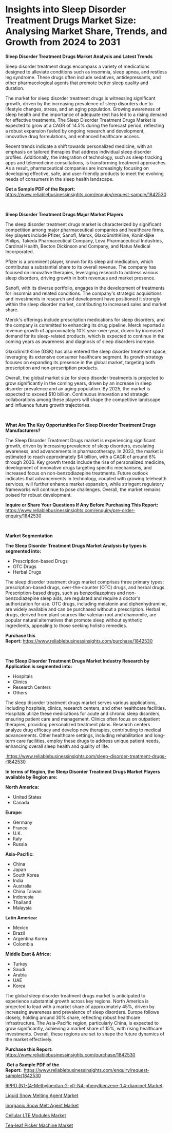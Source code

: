 <p><h1>Insights into Sleep Disorder Treatment Drugs Market Size: Analysing Market Share, Trends, and Growth from 2024 to 2031</h1></p><p><strong>Sleep Disorder Treatment Drugs Market Analysis and Latest Trends</strong></p>
<p><p>Sleep disorder treatment drugs encompass a variety of medications designed to alleviate conditions such as insomnia, sleep apnea, and restless leg syndrome. These drugs often include sedatives, antidepressants, and other pharmacological agents that promote better sleep quality and duration.</p><p>The market for sleep disorder treatment drugs is witnessing significant growth, driven by the increasing prevalence of sleep disorders due to lifestyle changes, stress, and an aging population. Growing awareness of sleep health and the importance of adequate rest has led to a rising demand for effective treatments. The Sleep Disorder Treatment Drugs Market is expected to grow at a CAGR of 14.5% during the forecast period, reflecting a robust expansion fueled by ongoing research and development, innovative drug formulations, and enhanced healthcare access.</p><p>Recent trends indicate a shift towards personalized medicine, with an emphasis on tailored therapies that address individual sleep disorder profiles. Additionally, the integration of technology, such as sleep tracking apps and telemedicine consultations, is transforming treatment approaches. As a result, pharmaceutical companies are increasingly focusing on developing effective, safe, and user-friendly products to meet the evolving needs of consumers in the sleep health landscape.</p></p>
<p><strong>Get a Sample PDF of the Report:&nbsp;</strong> <a href="https://www.reliablebusinessinsights.com/enquiry/request-sample/1842530?utm_campaign=1781&utm_medium=2&utm_source=Github&utm_content=ia&utm_term=19102024&utm_id=sleep-disorder-treatment-drugs">https://www.reliablebusinessinsights.com/enquiry/request-sample/1842530</a></p>
<p>&nbsp;</p>
<p><strong>Sleep Disorder Treatment Drugs Major Market Players</strong></p>
<p><p>The sleep disorder treatment drugs market is characterized by significant competition among major pharmaceutical companies and healthcare firms. Key players include Pfizer, Sanofi, Merck, GlaxoSmithKline, Koninklijke Philips, Takeda Pharmaceutical Company, Leva Pharmaceutical Industries, Cardinal Health, Becton Dickinson and Company, and Natus Medical Incorporated.</p><p>Pfizer is a prominent player, known for its sleep aid medication, which contributes a substantial share to its overall revenue. The company has focused on innovative therapies, leveraging research to address various sleep disorders, driving growth in both revenues and market presence.</p><p>Sanofi, with its diverse portfolio, engages in the development of treatments for insomnia and related conditions. The company's strategic acquisitions and investments in research and development have positioned it strongly within the sleep disorder market, contributing to increased sales and market share.</p><p>Merck's offerings include prescription medications for sleep disorders, and the company is committed to enhancing its drug pipeline. Merck reported a revenue growth of approximately 10% year-over-year, driven by increased demand for its sleep-related products, which is expected to continue in the coming years as awareness and diagnosis of sleep disorders increase.</p><p>GlaxoSmithKline (GSK) has also entered the sleep disorder treatment space, leveraging its extensive consumer healthcare segment. Its growth strategy focuses on expanding its presence in the global market, targeting both prescription and non-prescription products.</p><p>Overall, the global market size for sleep disorder treatments is projected to grow significantly in the coming years, driven by an increase in sleep disorder prevalence and an aging population. By 2025, the market is expected to exceed $10 billion. Continuous innovation and strategic collaborations among these players will shape the competitive landscape and influence future growth trajectories.</p></p>
<p>&nbsp;</p>
<p><strong>What Are The Key Opportunities For Sleep Disorder Treatment Drugs Manufacturers?</strong></p>
<p><p>The Sleep Disorder Treatment Drugs market is experiencing significant growth, driven by increasing prevalence of sleep disorders, escalating awareness, and advancements in pharmacotherapy. In 2023, the market is estimated to reach approximately $4 billion, with a CAGR of around 6% through 2030. Key growth trends include the rise of personalized medicine, development of innovative drugs targeting specific mechanisms, and increased focus on non-benzodiazepine treatments. Future outlook indicates that advancements in technology, coupled with growing telehealth services, will further enhance market expansion, while stringent regulatory frameworks will continue to pose challenges. Overall, the market remains poised for robust development.</p></p>
<p><strong>Inquire or Share Your Questions If Any Before Purchasing This Report:</strong> <a href="https://www.reliablebusinessinsights.com/enquiry/pre-order-enquiry/1842530?utm_campaign=1781&utm_medium=2&utm_source=Github&utm_content=ia&utm_term=19102024&utm_id=sleep-disorder-treatment-drugs">https://www.reliablebusinessinsights.com/enquiry/pre-order-enquiry/1842530</a></p>
<p>&nbsp;</p>
<p><strong>Market Segmentation</strong></p>
<p><strong>The Sleep Disorder Treatment Drugs Market Analysis by types is segmented into:</strong></p>
<p><ul><li>Prescription-based Drugs</li><li>OTC Drugs</li><li>Herbal Drugs</li></ul></p>
<p><p>The sleep disorder treatment drugs market comprises three primary types: prescription-based drugs, over-the-counter (OTC) drugs, and herbal drugs. Prescription-based drugs, such as benzodiazepines and non-benzodiazepine sleep aids, are regulated and require a doctor's authorization for use. OTC drugs, including melatonin and diphenhydramine, are widely available and can be purchased without a prescription. Herbal drugs, derived from plant sources like valerian root and chamomile, are popular natural alternatives that promote sleep without synthetic ingredients, appealing to those seeking holistic remedies.</p></p>
<p><strong>Purchase this Report:&nbsp;</strong><a href="https://www.reliablebusinessinsights.com/purchase/1842530?utm_campaign=1781&utm_medium=2&utm_source=Github&utm_content=ia&utm_term=19102024&utm_id=sleep-disorder-treatment-drugs">https://www.reliablebusinessinsights.com/purchase/1842530</a></p>
<p>&nbsp;</p>
<p><strong>The Sleep Disorder Treatment Drugs Market Industry Research by Application is segmented into:</strong></p>
<p><ul><li>Hospitals</li><li>Clinics</li><li>Research Centers</li><li>Others</li></ul></p>
<p><p>The sleep disorder treatment drugs market serves various applications, including hospitals, clinics, research centers, and other healthcare facilities. Hospitals utilize these medications for acute and chronic sleep disorders, ensuring patient care and management. Clinics often focus on outpatient therapies, providing personalized treatment plans. Research centers analyze drug efficacy and develop new therapies, contributing to medical advancements. Other healthcare settings, including rehabilitation and long-term care facilities, employ these drugs to address unique patient needs, enhancing overall sleep health and quality of life.</p></p>
<p><a href="https://www.reliablebusinessinsights.com/sleep-disorder-treatment-drugs-r1842530?utm_campaign=1781&utm_medium=2&utm_source=Github&utm_content=ia&utm_term=19102024&utm_id=sleep-disorder-treatment-drugs">&nbsp;https://www.reliablebusinessinsights.com/sleep-disorder-treatment-drugs-r1842530</a></p>
<p><strong>In terms of Region, the Sleep Disorder Treatment Drugs Market Players available by Region are:</strong></p>
<p>
    <p> <strong> North America: </strong>
        <ul>
            <li>United States</li>
            <li>Canada</li>
        </ul>
        </p> 
    <p> <strong> Europe: </strong>
        <ul>
            <li>Germany</li>
            <li>France</li>
            <li>U.K.</li>
            <li>Italy</li>
            <li>Russia</li>
        </ul>
        </p> 
    <p> <strong> Asia-Pacific: </strong>
        <ul>
            <li>China</li>
            <li>Japan</li>
            <li>South Korea</li>
            <li>India</li>
            <li>Australia</li>
            <li>China Taiwan</li>
            <li>Indonesia</li>
            <li>Thailand</li>
            <li>Malaysia</li>
        </ul>
        </p> 
    <p> <strong> Latin America: </strong>
        <ul>
            <li>Mexico</li>
            <li>Brazil</li>
            <li>Argentina Korea</li>
            <li>Colombia</li>
        </ul>
        </p> 
    <p> <strong> Middle East & Africa: </strong>
        <ul>
            <li>Turkey</li>
            <li>Saudi</li>
            <li>Arabia</li>
            <li>UAE</li>
            <li>Korea</li>
        </ul>
    </p>
    </p>
<p><p>The global sleep disorder treatment drugs market is anticipated to experience substantial growth across key regions. North America is projected to lead with a market share of approximately 45%, driven by increasing awareness and prevalence of sleep disorders. Europe follows closely, holding around 30% share, reflecting robust healthcare infrastructure. The Asia-Pacific region, particularly China, is expected to grow significantly, achieving a market share of 15%, with rising healthcare investments. Overall, these regions are set to shape the future dynamics of the market effectively.</p></p>
<p><strong>Purchase this Report: </strong><a href="https://www.reliablebusinessinsights.com/purchase/1842530?utm_campaign=1781&utm_medium=2&utm_source=Github&utm_content=ia&utm_term=19102024&utm_id=sleep-disorder-treatment-drugs">https://www.reliablebusinessinsights.com/purchase/1842530</a></p>
<p>&nbsp;<strong>Get a Sample PDF of the Report:&nbsp;&nbsp;</strong><a href="https://www.reliablebusinessinsights.com/enquiry/request-sample/1842530?utm_campaign=1781&utm_medium=2&utm_source=Github&utm_content=ia&utm_term=19102024&utm_id=sleep-disorder-treatment-drugs">https://www.reliablebusinessinsights.com/enquiry/request-sample/1842530</a></p>
<p><strong></strong></p>
<p><p><a href="https://www.linkedin.com/pulse/6ppd-n1-4-methylpentan-2-yl-n4-phenylbenzene-14-diamine-market-1ovmf?utm_campaign=1781&utm_medium=2&utm_source=Github&utm_content=ia&utm_term=19102024&utm_id=sleep-disorder-treatment-drugs">6PPD (N1-(4-Methylpentan-2-yl)-N4-phenylbenzene-1,4-diamine) Market</a></p><p><a href="https://www.linkedin.com/pulse/liquid-snow-melting-agent-market-size-type-sodium-formatecalcium-sx4xf?utm_campaign=1781&utm_medium=2&utm_source=Github&utm_content=ia&utm_term=19102024&utm_id=sleep-disorder-treatment-drugs">Liquid Snow Melting Agent Market</a></p><p><a href="https://www.linkedin.com/pulse/inorganic-snow-melt-agent-market-report-product-type-end-use-iaajf?utm_campaign=1781&utm_medium=2&utm_source=Github&utm_content=ia&utm_term=19102024&utm_id=sleep-disorder-treatment-drugs">Inorganic Snow Melt Agent Market</a></p><p><a href="https://www.linkedin.com/pulse/investing-cellular-lte-modules-market-trends-leading-bfecc?utm_campaign=1781&utm_medium=2&utm_source=Github&utm_content=ia&utm_term=19102024&utm_id=sleep-disorder-treatment-drugs">Cellular LTE Modules Market</a></p><p><a href="https://github.com/lawriesievelwij/Market-Research-Report-List-1/blob/main/tea-leaf-picker-machine-market.md?utm_campaign=1781&utm_medium=2&utm_source=Github&utm_content=ia&utm_term=19102024&utm_id=sleep-disorder-treatment-drugs">Tea-leaf Picker Machine Market</a></p></p>